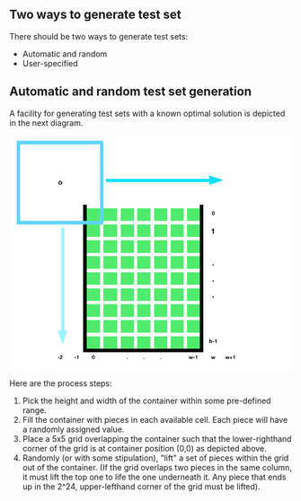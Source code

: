 ## Two ways to generate test set

There should be two ways to generate test sets:

- Automatic and random
- User-specified

## Automatic and random test set generation

A facility for generating test sets with a known optimal solution is depicted in the next diagram.

![Automatic generation](https://github.com/tevye/Tetris-inspired-knapsack-problem-testing-facility/blob/master/testSetGenAutomatic.png)

Here are the process steps:

1. Pick the height and width of the container within some pre-defined range.
2. Fill the container with pieces in each available cell. Each piece will have a randomly assigned value.
3. Place a 5x5 grid overlapping the container such that the lower-righthand corner of the grid is at container position (0,0) as depicted above.
4. Randomly (or with some stipulation), "lift" a set of pieces within the grid out of the container. (If the grid overlaps two pieces in the same column, it must lift the top one to life the one underneath it. Any piece that ends up in the 2^24, upper-lefthand corner of the grid must be lifted).
